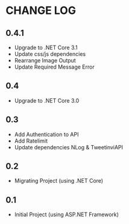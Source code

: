 ﻿# CHANGE LOG

## 0.4.1

* Upgrade to .NET Core 3.1
* Update css/js dependencies
* Rearrange Image Output
* Update Required Message Error

## 0.4

* Upgrade to .NET Core 3.0

## 0.3

* Add Authentication to API
* Add Ratelimit
* Update dependencies NLog & TweetinviAPI

## 0.2

* Migrating Project (using .NET Core)

## 0.1

* Initial Project (using ASP.NET Framework)
